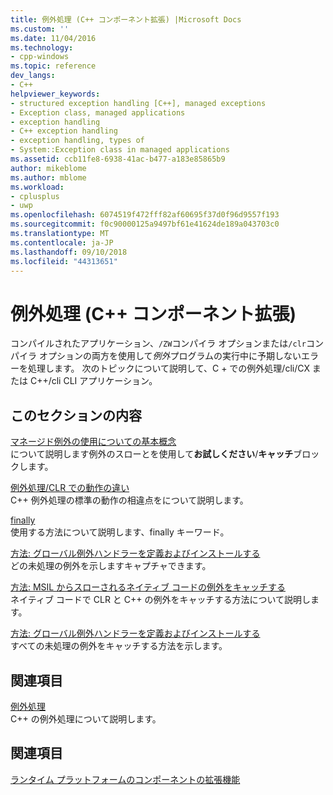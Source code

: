 ```yaml
---
title: 例外処理 (C++ コンポーネント拡張) |Microsoft Docs
ms.custom: ''
ms.date: 11/04/2016
ms.technology:
- cpp-windows
ms.topic: reference
dev_langs:
- C++
helpviewer_keywords:
- structured exception handling [C++], managed exceptions
- Exception class, managed applications
- exception handling
- C++ exception handling
- exception handling, types of
- System::Exception class in managed applications
ms.assetid: ccb11fe8-6938-41ac-b477-a183e85865b9
author: mikeblome
ms.author: mblome
ms.workload:
- cplusplus
- uwp
ms.openlocfilehash: 6074519f472fff82af60695f37d0f96d9557f193
ms.sourcegitcommit: f0c90000125a9497bf61e41624de189a043703c0
ms.translationtype: MT
ms.contentlocale: ja-JP
ms.lasthandoff: 09/10/2018
ms.locfileid: "44313651"
---
```

# <a name="exception-handling--c-component-extensions"></a>例外処理 (C++ コンポーネント拡張)

コンパイルされたアプリケーション、`/ZW`コンパイラ オプションまたは`/clr`コンパイラ オプションの両方を使用して*例外*プログラムの実行中に予期しないエラーを処理します。 次のトピックについて説明して、C + での例外処理/cli/CX または C++/cli CLI アプリケーション。

## <a name="in-this-section"></a>このセクションの内容

[マネージド例外の使用についての基本概念](../dotnet/basic-concepts-in-using-managed-exceptions.md)  
について説明します例外のスローとを使用して**お試しください**/**キャッチ**ブロックします。

[例外処理/CLR での動作の違い](../dotnet/differences-in-exception-handling-behavior-under-clr.md)  
C++ 例外処理の標準の動作の相違点をについて説明します。

[finally](../dotnet/finally.md)  
使用する方法について説明します、finally キーワード。

[方法: グローバル例外ハンドラーを定義およびインストールする](../dotnet/how-to-define-and-install-a-global-exception-handler.md)  
どの未処理の例外を示しますキャプチャできます。

[方法: MSIL からスローされるネイティブ コードの例外をキャッチする](../dotnet/how-to-catch-exceptions-in-native-code-thrown-from-msil.md)  
ネイティブ コードで CLR と C++ の例外をキャッチする方法について説明します。

[方法: グローバル例外ハンドラーを定義およびインストールする](../dotnet/how-to-define-and-install-a-global-exception-handler.md)  
すべての未処理の例外をキャッチする方法を示します。

## <a name="related-sections"></a>関連項目

[例外処理](../cpp/exception-handling-in-visual-cpp.md)  
C++ の例外処理について説明します。

## <a name="see-also"></a>関連項目

[ランタイム プラットフォームのコンポーネントの拡張機能](../windows/component-extensions-for-runtime-platforms.md)